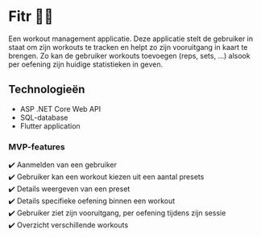 # Fitr 🏋️‍♀️

Een workout management applicatie. Deze applicatie stelt de gebruiker in staat om zijn
workouts te tracken en helpt zo zijn vooruitgang in kaart te brengen. Zo kan de gebruiker
workouts toevoegen (reps, sets, ...) alsook per oefening zijn huidige statistieken in geven.

## Technologieën

- ASP .NET Core Web API
- SQL-database
- Flutter application

### MVP-features

✔️ Aanmelden van een gebruiker  
✔️ Gebruiker kan een workout kiezen uit een aantal presets  
✔️ Details weergeven van een preset  
✔️ Details specifieke oefening binnen een workout  
✔️ Gebruiker ziet zijn vooruitgang, per oefening tijdens zijn sessie  
✔️ Overzicht verschillende workouts
